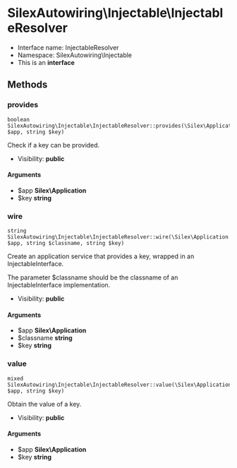 SilexAutowiring\Injectable\InjectableResolver
===============






* Interface name: InjectableResolver
* Namespace: SilexAutowiring\Injectable
* This is an **interface**






Methods
-------


### provides

    boolean SilexAutowiring\Injectable\InjectableResolver::provides(\Silex\Application $app, string $key)

Check if a key can be provided.



* Visibility: **public**


#### Arguments
* $app **Silex\Application**
* $key **string**



### wire

    string SilexAutowiring\Injectable\InjectableResolver::wire(\Silex\Application $app, string $classname, string $key)

Create an application service that provides a key, wrapped in an InjectableInterface.

The parameter $classname should be the classname of an InjectableInterface implementation.

* Visibility: **public**


#### Arguments
* $app **Silex\Application**
* $classname **string**
* $key **string**



### value

    mixed SilexAutowiring\Injectable\InjectableResolver::value(\Silex\Application $app, string $key)

Obtain the value of a key.



* Visibility: **public**


#### Arguments
* $app **Silex\Application**
* $key **string**



